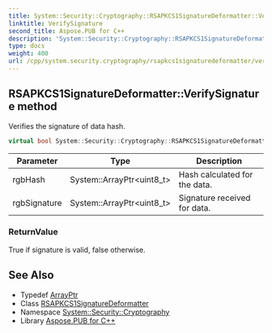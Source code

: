 ```yaml
---
title: System::Security::Cryptography::RSAPKCS1SignatureDeformatter::VerifySignature method
linktitle: VerifySignature
second_title: Aspose.PUB for C++
description: 'System::Security::Cryptography::RSAPKCS1SignatureDeformatter::VerifySignature method. Verifies the signature of data hash in C++.'
type: docs
weight: 400
url: /cpp/system.security.cryptography/rsapkcs1signaturedeformatter/verifysignature/
---
```

## RSAPKCS1SignatureDeformatter::VerifySignature method


Verifies the signature of data hash.

```cpp
virtual bool System::Security::Cryptography::RSAPKCS1SignatureDeformatter::VerifySignature(System::ArrayPtr<uint8_t> rgbHash, System::ArrayPtr<uint8_t> rgbSignature) override
```


| Parameter | Type | Description |
| --- | --- | --- |
| rgbHash | System::ArrayPtr\<uint8_t\> | Hash calculated for the data. |
| rgbSignature | System::ArrayPtr\<uint8_t\> | Signature received for data. |

### ReturnValue

True if signature is valid, false otherwise.

## See Also

* Typedef [ArrayPtr](../../../system/arrayptr/)
* Class [RSAPKCS1SignatureDeformatter](../)
* Namespace [System::Security::Cryptography](../../)
* Library [Aspose.PUB for C++](../../../)
